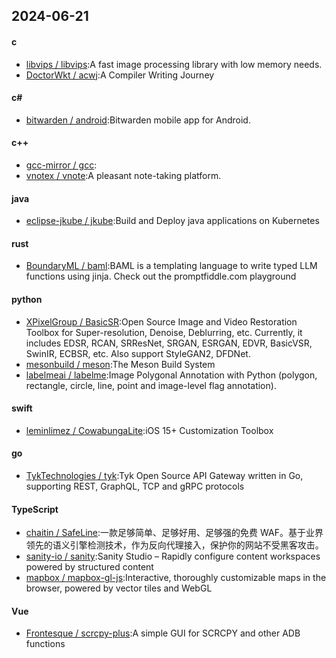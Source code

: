 ## 2024-06-21
#### c
* [libvips / libvips](https://github.com/libvips/libvips):A fast image processing library with low memory needs.
* [DoctorWkt / acwj](https://github.com/DoctorWkt/acwj):A Compiler Writing Journey
#### c#
* [bitwarden / android](https://github.com/bitwarden/android):Bitwarden mobile app for Android.
#### c++
* [gcc-mirror / gcc](https://github.com/gcc-mirror/gcc):
* [vnotex / vnote](https://github.com/vnotex/vnote):A pleasant note-taking platform.
#### java
* [eclipse-jkube / jkube](https://github.com/eclipse-jkube/jkube):Build and Deploy java applications on Kubernetes
#### rust
* [BoundaryML / baml](https://github.com/BoundaryML/baml):BAML is a templating language to write typed LLM functions using jinja. Check out the promptfiddle.com playground
#### python
* [XPixelGroup / BasicSR](https://github.com/XPixelGroup/BasicSR):Open Source Image and Video Restoration Toolbox for Super-resolution, Denoise, Deblurring, etc. Currently, it includes EDSR, RCAN, SRResNet, SRGAN, ESRGAN, EDVR, BasicVSR, SwinIR, ECBSR, etc. Also support StyleGAN2, DFDNet.
* [mesonbuild / meson](https://github.com/mesonbuild/meson):The Meson Build System
* [labelmeai / labelme](https://github.com/labelmeai/labelme):Image Polygonal Annotation with Python (polygon, rectangle, circle, line, point and image-level flag annotation).
#### swift
* [leminlimez / CowabungaLite](https://github.com/leminlimez/CowabungaLite):iOS 15+ Customization Toolbox
#### go
* [TykTechnologies / tyk](https://github.com/TykTechnologies/tyk):Tyk Open Source API Gateway written in Go, supporting REST, GraphQL, TCP and gRPC protocols
#### TypeScript
* [chaitin / SafeLine](https://github.com/chaitin/SafeLine):一款足够简单、足够好用、足够强的免费 WAF。基于业界领先的语义引擎检测技术，作为反向代理接入，保护你的网站不受黑客攻击。
* [sanity-io / sanity](https://github.com/sanity-io/sanity):Sanity Studio – Rapidly configure content workspaces powered by structured content
* [mapbox / mapbox-gl-js](https://github.com/mapbox/mapbox-gl-js):Interactive, thoroughly customizable maps in the browser, powered by vector tiles and WebGL
#### Vue
* [Frontesque / scrcpy-plus](https://github.com/Frontesque/scrcpy-plus):A simple GUI for SCRCPY and other ADB functions
